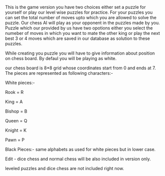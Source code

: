 This is the game version you have two choices either set a puzzle for yourself or play our level wise puzzles for practice. For your puzzles you can set the total number of moves upto which you are allowed to solve the puzzle. Our chess AI will play as your opponent in the puzzles made by you. Puzzle which our provided by us have two opotions either you select the numeber of moves in which you want to mate the other king or play the next best 3 or 4 moves which are saved in our database as solution to these puzzles.

While creating you puzzle you will have to give information about position on chess board. By defaul you will be playing as white.

our chess board is 8*8 grid whose coordinates start from 0 and ends at 7. The pieces are represented as following characters:-

White pieces:-

Rook = R

King = A

Bishop = B

Queen = Q

Knight = K

Pawn = P

Black Pieces:- same alphabets as used for white pieces but in lower case.

Edit  - dice chess and normal chess will be also included in version only.

leveled puzzles and dice chess are not included right now.
